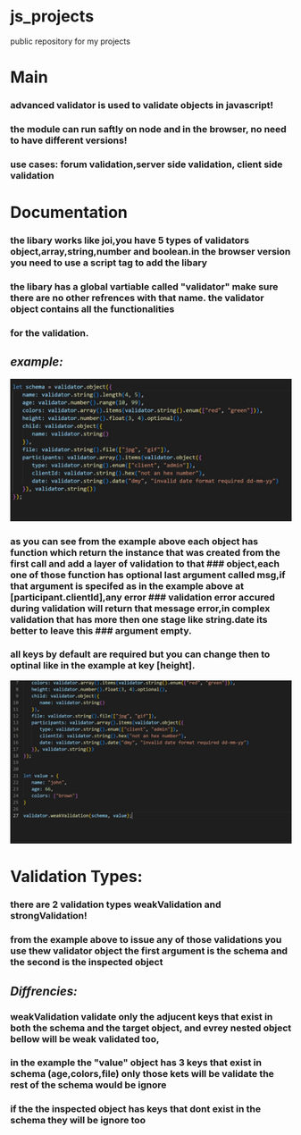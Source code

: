 # js_projects
public repository for my projects

# Main

### advanced validator is used to validate objects in javascript!
### the module can run saftly on node and in the browser, no need to have different versions!
### use cases: forum validation,server side validation, client side validation


# Documentation 

### the libary works like joi,you have 5 types of validators object,array,string,number and boolean.in the browser version you need to use a script tag to add the libary
### the libary has a global vartiable called "validator" make sure there are no other refrences with that name. the validator object contains all  the functionalities 
### for the validation.

## *example:*

![CODE!](schema_img.JPG)


### as you can see from the example above each object has function which return the instance that was created from the first call and add a layer of validation to that ### object,each one of those function has optional last argument called msg,if that argument is specifed as in the example above at [participant.clientId],any error ### validation error accured during validation will return that message error,in complex validation that has more then one stage like string.date its better to leave this ### argument empty.

### all keys by default are required but you can change then to optinal like in the example at key [height].


![CODE!](schema_img2.JPG)

# Validation Types:

### there are 2 validation types weakValidation and strongValidation! 
### from the example above to issue any of those validations you use thew validator object the first argument is the schema and the second is the inspected object

## *Diffrencies:*
### weakValidation validate only the adjucent keys that exist in both the schema and the target object, and evrey nested object bellow will be weak validated too,
### in the example the "value" object has 3 keys that exist in schema (age,colors,file) only those kets will be validate the rest of the schema would be ignore
### if the the inspected object has keys that dont exist in the schema they will be ignore too




